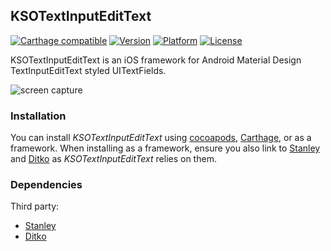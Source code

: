 ## KSOTextInputEditText

[![Carthage compatible](https://img.shields.io/badge/Carthage-compatible-4BC51D.svg?style=flat)](https://github.com/Carthage/Carthage)
[![Version](http://img.shields.io/cocoapods/v/KSOTextInputEditText.svg)](http://cocoapods.org/?q=KSOTextInputEditText)
[![Platform](http://img.shields.io/cocoapods/p/KSOTextInputEditText.svg)]()
[![License](http://img.shields.io/cocoapods/l/KSOTextInputEditText.svg)](https://github.com/Kosoku/KSOTextInputEditText/blob/master/license.txt)

KSOTextInputEditText is an iOS framework for Android Material Design TextInputEditText styled UITextFields.

![screen capture](https://github.com/Kosoku/KSOTextInputEditText/raw/master/img/KSOTextInputEditText.gif)

### Installation

You can install *KSOTextInputEditText* using [cocoapods](https://cocoapods.org/), [Carthage](https://github.com/Carthage/Carthage), or as a framework. When installing as a framework, ensure you also link to [Stanley](https://github.com/Kosoku/Stanley) and [Ditko](https://github.com/Kosoku/Ditko) as *KSOTextInputEditText* relies on them.

### Dependencies

Third party:

- [Stanley](https://github.com/Kosoku/Stanley)
- [Ditko](https://github.com/Kosoku/Ditko)